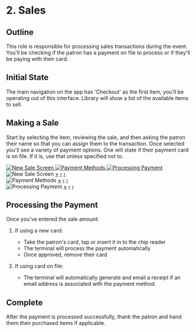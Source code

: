 # 2. Sales

## Outline
This role is responsible for processing sales transactions during the event. You'll be checking if the patron has a payment on file to process or if they'll be paying with their card.

## Initial State
The main navigation on the app has 'Checkout' as the first item, you'll be operating out of this interface. Library will show a list of the available items to sell.

## Making a Sale
Start by selecting the item, reviewing the sale, and then asking the patron their name so that you can assign them to the transaction. Once selected you'll see a variety of payment options. One will state if their payment card is on file. If it is, use that unless specified not to. 

<div class="img-grid">
  <a href="#lightbox-sale-1">
    <img src="IMG_4461.PNG" alt="New Sale Screen">
  </a>
  <a href="#lightbox-sale-2">
    <img src="IMG_4462.PNG" alt="Payment Methods">
  </a>
  <a href="#lightbox-sale-3">
    <img src="IMG_4463.PNG" alt="Processing Payment">
  </a>
</div>

<!-- Lightboxes -->
<div id="lightbox-sale-1" class="lightbox">
  <img src="IMG_4461.PNG" alt="New Sale Screen">
  <a href="#" class="close">×</a>
  <a href="#lightbox-sale-3" class="nav prev">‹</a>
  <a href="#lightbox-sale-2" class="nav next">›</a>
</div>
<div id="lightbox-sale-2" class="lightbox">
  <img src="IMG_4462.PNG" alt="Payment Methods">
  <a href="#" class="close">×</a>
  <a href="#lightbox-sale-1" class="nav prev">‹</a>
  <a href="#lightbox-sale-3" class="nav next">›</a>
</div>
<div id="lightbox-sale-3" class="lightbox">
  <img src="IMG_4463.PNG" alt="Processing Payment">
  <a href="#" class="close">×</a>
  <a href="#lightbox-sale-2" class="nav prev">‹</a>
  <a href="#lightbox-sale-1" class="nav next">›</a>
</div>

## Processing the Payment
Once you've entered the sale amount:

1. If using a new card:
   - Take the patron's card, tap or insert it in to the chip reader
   - The terminal will process the payment automatically
   - Once approved, remove their card

2. If using card on file:
   - The terminal will automatically generate and email a receipt if an email address is associated with the payment method.

## Complete
After the payment is processed successfully, thank the patron and hand them their purchased items if applicable.